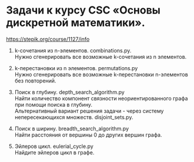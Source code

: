 # Задачи к курсу CSC «Основы дискретной математики».
https://stepik.org/course/1127/info

1. k-сочетания из n-элементов. combinations.py.  
Нужно сгенерировать все возможные k-сочетания из n элементов.

2. k-перестановки из n элементов. permutations.py  
Нужно сгенерировать все возможные k-перестановки n-элементов без повторений.

3. Поиск в глубину. depth_search_algorithm.py  
Найти количество компонент связности неориентированного графа при помощи поиска в глубину.  
Альтернативный вариант решения задачи - через систему непересекающихся множеств. disjoint_sets.py.

4. Поиск в ширину. breadth_search_algorithm.py  
Найти расстояния от вершины 0 до других вершин графа.

5. Эйлеров цикл. eulerial_cycle.py  
Найдите эйлеров цикл в графе.
